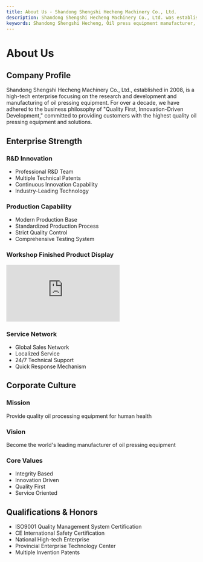 ```yaml
---
title: About Us - Shandong Shengshi Hecheng Machinery Co., Ltd.
description: Shandong Shengshi Hecheng Machinery Co., Ltd. was established in 2008, focusing on oil pressing equipment R&D and manufacturing, with modern production base and professional R&D team, providing world-leading oil pressing equipment solutions.
keywords: Shandong Shengshi Hecheng, Oil press equipment manufacturer, Hydraulic oil press manufacturer, Oilseed processing equipment, Oil press equipment R&D, Oil press equipment production, High-tech enterprise, Oil press equipment factory, Oil press manufacturer, Oilseed pressing equipment, Oil press production factory, Oilseed processing machinery
---
```


# About Us

## Company Profile

Shandong Shengshi Hecheng Machinery Co., Ltd., established in 2008, is a high-tech enterprise focusing on the research and development and manufacturing of oil pressing equipment. For over a decade, we have adhered to the business philosophy of "Quality First, Innovation-Driven Development," committed to providing customers with the highest quality oil pressing equipment and solutions.

## Enterprise Strength

### R&D Innovation
- Professional R&D Team
- Multiple Technical Patents
- Continuous Innovation Capability
- Industry-Leading Technology

### Production Capability
- Modern Production Base
- Standardized Production Process
- Strict Quality Control
- Comprehensive Testing System

### Workshop Finished Product Display
<div class="video-container">
  <iframe src="https://www.youtube.com/embed/U077XRSuR-U" frameborder="0" allow="accelerometer; autoplay; clipboard-write; encrypted-media; gyroscope; picture-in-picture" allowfullscreen></iframe>
</div>

### Service Network
- Global Sales Network
- Localized Service
- 24/7 Technical Support
- Quick Response Mechanism

## Corporate Culture

### Mission
Provide quality oil processing equipment for human health

### Vision
Become the world's leading manufacturer of oil pressing equipment

### Core Values
- Integrity Based
- Innovation Driven
- Quality First
- Service Oriented

## Qualifications & Honors

- ISO9001 Quality Management System Certification
- CE International Safety Certification
- National High-tech Enterprise
- Provincial Enterprise Technology Center
- Multiple Invention Patents
